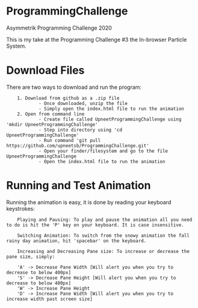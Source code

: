 # ProgrammingChallenge
Asymmetrik Programming Challenge 2020

This is my take at the Programming Challenge #3 the In-browser Particle System. 


# Download Files 

There are two ways to download and run the program:

        1. Download from github as a .zip file
                - Once downloaded, unzip the file
                - Simply open the index.html file to run the animation
        2. Open from command line
                - Create file called UpneetProgrammingChallenge using 'mkdir UpneetProgrammingChallenge' 
                - Step into directory using 'cd UpneetProgrammingChallenge'
                - Run command 'git pull https://github.com/upneetsb/ProgrammingChallenge.git'
                - Open your finder/filesystem and go to the file UpneetProgrammingChallenge 
                - Open the index.html file to run the animation


# Running and Test Animation

Running the animation is easy, it is done by reading your keyboard keystrokes: 
        
        Playing and Pausing: To play and pause the animation all you need to do is hit the 'P' key on your keyboard. It is case insensitive. 

        Switching Animation: To switch from the snowy animation the fall rainy day animation, hit 'spacebar' on the keyboard.

        Increasing and Decreasing Pane size: To increase or decrease the pane size, simply: 

        'A' -> Decrease Pane Width [Will alert you when you try to decrease to below 400px]
        'S' -> Decrease Pane Height [Will alert you when you try to decrease to below 400px]
        'W' -> Increase Pane Height
        'D' -> Increase Pane Width [Will alert you when you try to increase width past screen size] 
